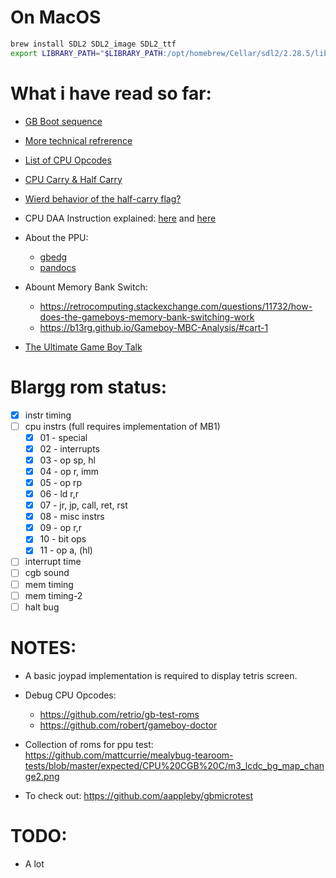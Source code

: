 # On MacOS
```bash
brew install SDL2 SDL2_image SDL2_ttf
export LIBRARY_PATH="$LIBRARY_PATH:/opt/homebrew/Cellar/sdl2/2.28.5/lib/"
```

# What i have read so far:
- [GB Boot sequence](https://realboyemulator.wordpress.com/2013/01/03/a-look-at-the-game-boy-bootstrap-let-the-fun-begin/)
- [More technical refrerence](https://gekkio.fi/files/gb-docs/gbctr.pdf)
- [List of CPU Opcodes](https://meganesu.github.io/generate-gb-opcodes/)
- [CPU Carry & Half Carry](https://gist.github.com/meganesu/9e228b6b587decc783aa9be34ae27841)
- [Wierd behavior of the half-carry flag?](https://stackoverflow.com/questions/57958631/game-boy-half-carry-flag-and-16-bit-instructions-especially-opcode-0xe8)

- CPU DAA Instruction explained: [here](https://ehaskins.com/2018-01-30%20Z80%20DAA/) and [here](https://forums.nesdev.org/viewtopic.php?t=15944)

- About the PPU: 
    - [gbedg](https://hacktix.github.io/GBEDG/ppu/#an-introduction)
    - [pandocs](https://gbdev.io/pandocs/Graphics.html)

- Abount Memory Bank Switch:
    - https://retrocomputing.stackexchange.com/questions/11732/how-does-the-gameboys-memory-bank-switching-work
    - https://b13rg.github.io/Gameboy-MBC-Analysis/#cart-1

- [The Ultimate Game Boy Talk](https://www.youtube.com/watch?v=HyzD8pNlpwI)

# Blargg rom status:
- [x] instr timing
- [ ] cpu instrs (full requires implementation of MB1)
    - [x] 01 - special
    - [x] 02 - interrupts
    - [x] 03 - op sp, hl
    - [x] 04 - op r, imm
    - [x] 05 - op rp
    - [x] 06 - ld r,r
    - [x] 07 - jr, jp, call, ret, rst
    - [x] 08 - misc instrs
    - [x] 09 - op r,r
    - [x] 10 - bit ops
    - [x] 11 - op a, (hl)
- [ ] interrupt time
- [ ] cgb sound
- [ ] mem timing
- [ ] mem timing-2
- [ ] halt bug

# NOTES:
- A basic joypad implementation is required to display tetris screen.
- Debug CPU Opcodes:
    - https://github.com/retrio/gb-test-roms
    - https://github.com/robert/gameboy-doctor

- Collection of roms for ppu test: https://github.com/mattcurrie/mealybug-tearoom-tests/blob/master/expected/CPU%20CGB%20C/m3_lcdc_bg_map_change2.png
- To check out: https://github.com/aappleby/gbmicrotest
# TODO:
- A lot
